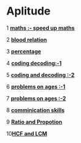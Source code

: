 #  Aplitude
1 [**maths :- speed up maths**](https://youtu.be/YbecVX3vr9k)

2 [**blood relation**](https://youtu.be/6dAICBbsx2M)

3 [**percentage**](https://youtu.be/6dAICBbsx2M)

4 [**coding decoding:-1**](https://youtu.be/XwZAdVvrcBw)

5 [**coding and decoding :-2**](https://youtu.be/6F3FJKqRYoM)

6 [**problems on ages :-1**](https://youtu.be/S0NnOJrEdGY)

7 [**problems on ages :-2**](https://youtu.be/Lifw5pyA8HE)

8 [**comminication skills** ](https://www.youtube.com/watch?v=56awwrv8Lwc&feature=youtu.be)

9 [**Ratio and Propotion**](https://www.youtube.com/watch?v=q3UL4nfc4N8&feature=youtu.be)



10[**HCF and LCM**](https://www.youtube.com/watch?v=x6myvGb5Vuk)
